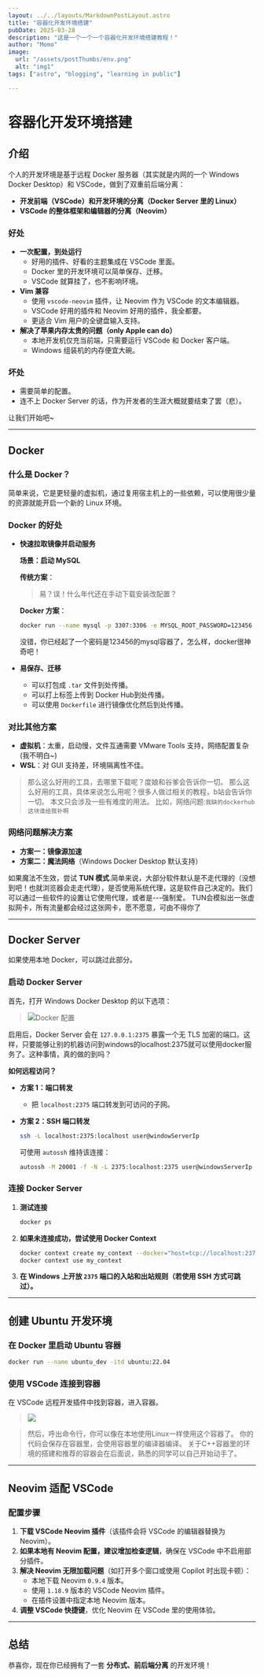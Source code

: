 ```yaml
---
layout: ../../layouts/MarkdownPostLayout.astro
title: "容器化开发环境搭建"
pubDate: 2025-03-28
description: "这是一个一个一个容器化开发环境搭建教程！"
author: "Momo"
image:
  url: "/assets/postThumbs/env.png"
  alt: "img1"
tags: ["astro", "blogging", "learning in public"]

---
```


# 容器化开发环境搭建

## 介绍

个人的开发环境是基于远程 Docker 服务器（其实就是内网的一个 Windows Docker Desktop）和 VSCode，做到了双重前后端分离：

- **开发前端（VSCode）和开发环境的分离（Docker Server 里的 Linux）**
- **VSCode 的整体框架和编辑器的分离（Neovim）**

### 好处

- **一次配置，到处运行**
  - 好用的插件、好看的主题集成在 VSCode 里面。
  - Docker 里的开发环境可以简单保存、迁移。
  - VSCode 就算挂了，也不影响环境。
- **Vim 兼容**
  - 使用 `vscode-neovim` 插件，让 Neovim 作为 VSCode 的文本编辑器。
  - VSCode 好用的插件和 Neovim 好用的插件，我全都要。
  - 更适合 Vim 用户的全键盘输入支持。
- **解决了苹果内存太贵的问题（only Apple can do）**
  - 本地开发机仅充当前端，只需要运行 VSCode 和 Docker 客户端。
  - Windows 组装机的内存便宜大碗。

### 坏处

- 需要简单的配置。
- 连不上 Docker Server 的话，作为开发者的生涯大概就要结束了罢（悲）。

让我们开始吧~

---

## Docker

### 什么是 Docker？

简单来说，它是更轻量的虚拟机，通过复用宿主机上的一些依赖，可以使用很少量的资源就能开启一个新的 Linux 环境。

### Docker 的好处

- **快速拉取镜像并启动服务**

  **场景：启动 MySQL**

  **传统方案**：

  > 易？误！什么年代还在手动下载安装改配置？

  **Docker 方案**：

  ```bash
  docker run --name mysql -p 3307:3306 -e MYSQL_ROOT_PASSWORD=123456 -d mysql
  ```

  没错，你已经起了一个密码是123456的mysql容器了，怎么样，docker很神奇吧！
- **易保存、迁移**
  - 可以打包成 `.tar` 文件到处传播。
  - 可以打上标签上传到 Docker Hub到处传播。
  - 可以使用 `Dockerfile` 进行镜像优化然后到处传播。

### 对比其他方案

- **虚拟机**：太重，启动慢，文件互通需要 VMware Tools 支持，网络配置复杂(我不明白~)
- **WSL**：对 GUI 支持差，环境隔离性不佳。
>那么这么好用的工具，去哪里下载呢？度娘和谷爹会告诉你一切。
		 那么这么好用的工具，具体来说怎么用呢？很多人做过相关的教程，b站会告诉你一切。
		 本文只会涉及一些有难度的用法。
     比如，网络问题:`我缺的dockerhub这块谁给我补啊`
### 网络问题解决方案

- **方案一：镜像源加速**
- **方案二：魔法网络**（Windows Docker Desktop 默认支持）

如果魔法不生效，尝试 **TUN 模式**.简单来说，大部分软件默认是不走代理的（没想到吧！也就浏览器会走走代理），是否使用系统代理，这是软件自己决定的。我们可以通过一些软件的设置让它使用代理，或者是---强制爱。
			TUN会模拟出一张虚拟网卡，所有流量都会经过这张网卡，愿不愿意，可由不得你了

---

## Docker Server

如果使用本地 Docker，可以跳过此部分。

### 启动 Docker Server

首先，打开 Windows Docker Desktop 的以下选项：

> ![Docker 配置](../../../public/assets/illusts/post-1/1.png)

启用后，Docker Server 会在 `127.0.0.1:2375` 暴露一个无 TLS 加密的端口。这样，只要能够让别的机器访问到windows的localhost:2375就可以使用docker服务了。这种事情，真的做的到吗？

**如何远程访问？**

- **方案 1：端口转发**
  - 把 `localhost:2375` 端口转发到可访问的子网。
- **方案 2：SSH 端口转发**

  ```bash
  ssh -L localhost:2375:localhost user@windowServerIp
  ```

  可使用 `autossh` 维持该连接：

  ```bash
  autossh -M 20001 -f -N -L 2375:localhost:2375 user@windowsServerIp
  ```

### 连接 Docker Server

1. **测试连接**

   ```bash
   docker ps
   ```

2. **如果未连接成功，尝试使用 Docker Context**

   ```bash
   docker context create my_context --docker="host=tcp://localhost:2375"
   docker context use my_context
   ```

3. **在 Windows 上开放 `2375` 端口的入站和出站规则（若使用 SSH 方式可跳过）。**

---

## 创建 Ubuntu 开发环境

### 在 Docker 里启动 Ubuntu 容器

```bash
docker run --name ubuntu_dev -itd ubuntu:22.04
```

### 使用 VSCode 连接到容器

在 VSCode 远程开发插件中找到容器，进入容器。

> ![](../../../public/assets/illusts/post-1/2.png)

>然后，呼出命令行，你可以像在本地使用Linux一样使用这个容器了。
你的代码会保存在容器里，会使用容器里的编译器编译。
关于C++容器里的环境的搭建和推荐的容器会在后面说，熟悉的同学可以自己开始动手了。
---

## Neovim 适配 VSCode

### 配置步骤

1. **下载 VSCode Neovim 插件**（该插件会将 VSCode 的编辑器替换为 Neovim）。
2. **如果本地有 Neovim 配置，建议增加检查逻辑**，确保在 VSCode 中不启用部分插件。
3. **解决 Neovim 无限加载问题**（如打开多个窗口或使用 Copilot 时出现卡顿）：
   - 本地下载 Neovim `0.9.4` 版本。
   - 使用 `1.18.9` 版本的 VSCode Neovim 插件。
   - 在插件设置中指定本地 Neovim 版本。
4. **调整 VSCode 快捷键**，优化 Neovim 在 VSCode 里的使用体验。

---

## 总结

恭喜你，现在你已经拥有了一套 **分布式、前后端分离** 的开发环境！
